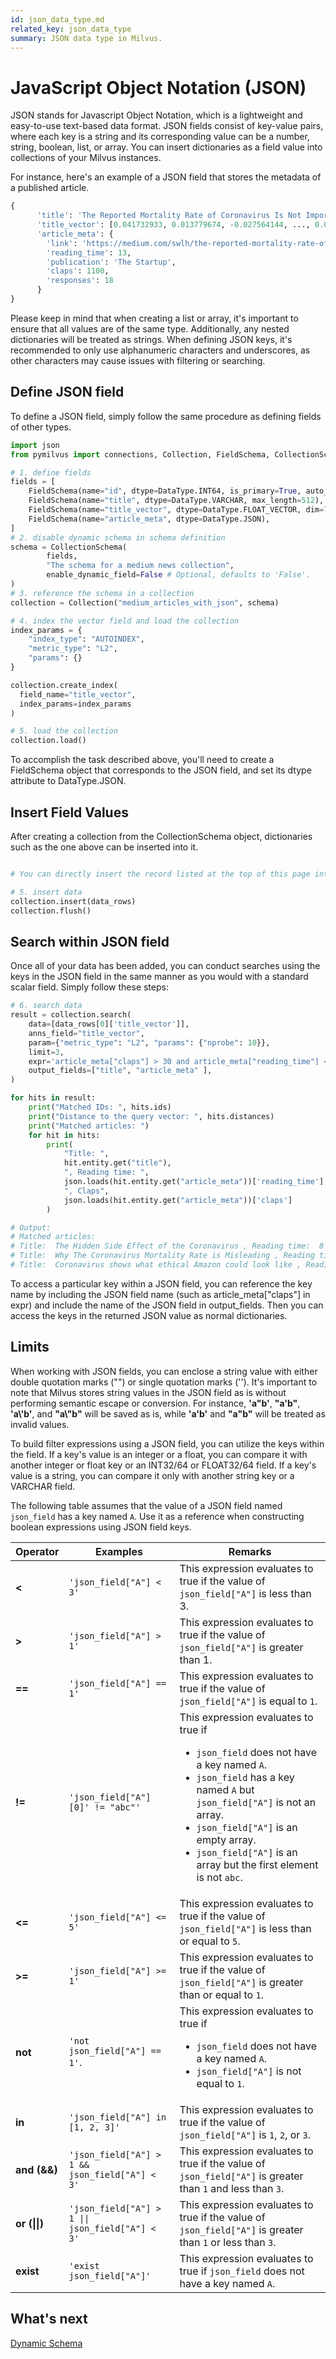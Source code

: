 ```yaml
---
id: json_data_type.md
related_key: json_data_type
summary: JSON data type in Milvus.
---
```


# JavaScript Object Notation (JSON)

JSON stands for Javascript Object Notation, which is a lightweight and easy-to-use text-based data format. JSON fields consist of key-value pairs, where each key is a string and its corresponding value can be a number, string, boolean, list, or array. You can insert dictionaries as a field value into collections of your Milvus instances.

For instance, here's an example of a JSON field that stores the metadata of a published article.

```python
{
      'title': 'The Reported Mortality Rate of Coronavirus Is Not Important', 
      'title_vector': [0.041732933, 0.013779674, -0.027564144, ..., 0.030096486], 
      'article_meta': {
        'link': 'https://medium.com/swlh/the-reported-mortality-rate-of-coronavirus-is-not-important-369989c8d912', 
        'reading_time': 13, 
        'publication': 'The Startup', 
        'claps': 1100, 
        'responses': 18
      }
}
```

Please keep in mind that when creating a list or array, it's important to ensure that all values are of the same type. Additionally, any nested dictionaries will be treated as strings. When defining JSON keys, it's recommended to only use alphanumeric characters and underscores, as other characters may cause issues with filtering or searching.

## Define JSON field

To define a JSON field, simply follow the same procedure as defining fields of other types.

```python
import json
from pymilvus import connections, Collection, FieldSchema, CollectionSchema, DataType

# 1. define fields
fields = [
    FieldSchema(name="id", dtype=DataType.INT64, is_primary=True, auto_id=True, max_length=100),
    FieldSchema(name="title", dtype=DataType.VARCHAR, max_length=512),
    FieldSchema(name="title_vector", dtype=DataType.FLOAT_VECTOR, dim=768),
    FieldSchema(name="article_meta", dtype=DataType.JSON),
]
# 2. disable dynamic schema in schema definition
schema = CollectionSchema(
        fields, 
        "The schema for a medium news collection", 
        enable_dynamic_field=False # Optional, defaults to 'False'.
)
# 3. reference the schema in a collection
collection = Collection("medium_articles_with_json", schema)

# 4. index the vector field and load the collection
index_params = {
    "index_type": "AUTOINDEX",
    "metric_type": "L2",
    "params": {}
}

collection.create_index(
  field_name="title_vector", 
  index_params=index_params
)

# 5. load the collection
collection.load()
```

To accomplish the task described above, you'll need to create a FieldSchema object that corresponds to the JSON field, and set its dtype attribute to DataType.JSON.

## Insert Field Values

After creating a collection from the CollectionSchema object, dictionaries such as the one above can be inserted into it.

```python

# You can directly insert the record listed at the top of this page into the collection

# 5. insert data
collection.insert(data_rows)
collection.flush()
```

## Search within JSON field

Once all of your data has been added, you can conduct searches using the keys in the JSON field in the same manner as you would with a standard scalar field. Simply follow these steps:

```python
# 6. search data
result = collection.search(
    data=[data_rows[0]['title_vector']],
    anns_field="title_vector",
    param={"metric_type": "L2", "params": {"nprobe": 10}},
    limit=3,
    expr='article_meta["claps"] > 30 and article_meta["reading_time"] < 10',
    output_fields=["title", "article_meta" ],
)

for hits in result:
    print("Matched IDs: ", hits.ids)
    print("Distance to the query vector: ", hits.distances)
    print("Matched articles: ")
    for hit in hits:
        print(
            "Title: ", 
            hit.entity.get("title"), 
            ", Reading time: ", 
            json.loads(hit.entity.get("article_meta"))['reading_time'], 
            ", Claps", 
            json.loads(hit.entity.get("article_meta"))['claps']
        )

# Output:
# Matched articles: 
# Title:  The Hidden Side Effect of the Coronavirus , Reading time:  8 , Claps 83
# Title:  Why The Coronavirus Mortality Rate is Misleading , Reading time:  9 , Claps 2900
# Title:  Coronavirus shows what ethical Amazon could look like , Reading time:  4 , Claps 51
```

To access a particular key within a JSON field, you can reference the key name by including the JSON field name (such as article_meta["claps"] in expr) and include the name of the JSON field in output_fields. Then you can access the keys in the returned JSON value as normal dictionaries.

## Limits

When working with JSON fields, you can enclose a string value with either double quotation marks ("") or single quotation marks (''). It's important to note that Milvus stores string values in the JSON field as is without performing semantic escape or conversion. For instance, **'a"b'**, **"a'b"**, **'a\\'b'**, and **"a\\"b"** will be saved as is, while **'a'b'** and **"a"b"** will be treated as invalid values.

To build filter expressions using a JSON field, you can utilize the keys within the field. If a key's value is an integer or a float, you can compare it with another integer or float key or an INT32/64 or FLOAT32/64 field. If a key's value is a string, you can compare it only with another string key or a VARCHAR field.

The following table assumes that the value of a JSON field named `json_field` has a key named `A`. Use it as a reference when constructing boolean expressions using JSON field keys.

| Operator | Examples                         | Remarks                                                                                                                                                                                                                                                                                                   |
|----------|----------------------------------|-----------------------------------------------------------------------------------------------------------------------------------------------------------------------------------------------------------------------------------------------------------------------------------------------------------|
| **<**    | `'json_field["A"] < 3'`          | This expression evaluates to true if the value of `json_field["A"]` is less than 3.                                                                                                                                                                                                                       |
| **>**    | `'json_field["A"] > 1'`          | This expression evaluates to true if the value of `json_field["A"]` is greater than 1.                                                                                                                                                                                                                    |
| **==**   | `'json_field["A"] == 1'`         | This expression evaluates to true if the value of `json_field["A"]` is equal to `1`.                                                                                                                                                                                                                      |
| **!=**   | `'json_field["A"][0]' != "abc"'` | This expression evaluates to true if <ul><li>`json_field` does not have a key named `A`.</li><li>`json_field` has a key named `A` but `json_field["A"]` is not an array.</li><li>`json_field["A"]` is an empty array.</li><li>`json_field["A"]` is an array but the first element is not `abc`.</li></ul> |
| **<=**   | `'json_field["A"] <= 5'`         | This expression evaluates to true if the value of `json_field["A"]` is less than or equal to `5`.                                                                                                                                                                                                         |
| **>=**   | `'json_field["A"] >= 1'`         | This expression evaluates to true if the value of `json_field["A"]` is greater than or equal to `1`.                                                                                                                                                                                                      |
| **not**       | `'not json_field["A"] == 1'`.                                                                                 | This expression evaluates to true if <ul><li>`json_field` does not have a key named `A`.</li><li>`json_field["A"]` is not equal to `1`.</li></ul>
| **in**        | `'json_field["A"] in [1, 2, 3]'`  | This expression evaluates to true if the value of `json_field["A"]` is `1`, `2`, or `3`.                                                                                        |
| **and (&&)**  | `'json_field["A"] > 1 && json_field["A"] < 3'`                           | This expression evaluates to true if the value of `json_field["A"]` is greater than `1` and less than `3`. |
| **or (\|\|)** | `'json_field["A"] > 1 \|\| json_field["A"] < 3'`                         | This expression evaluates to true if the value of `json_field["A"]` is greater than `1` or less than `3`. |
| **exist**     | `'exist json_field["A"]'`                                  | This expression evaluates to true if `json_field` does not have a key named `A`.                                                                                        |

## What's next

[Dynamic Schema](dynamic_schema.md)

